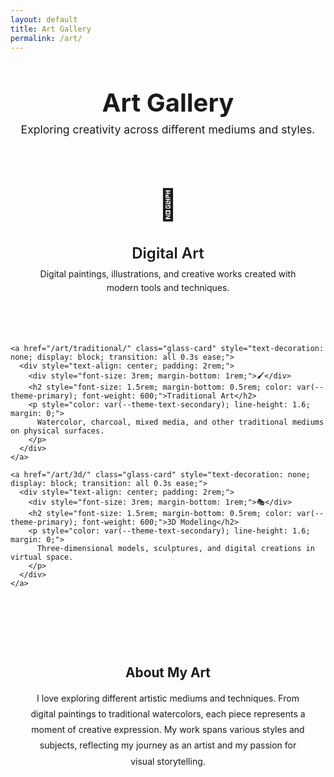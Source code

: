 ```yaml
---
layout: default
title: Art Gallery
permalink: /art/
---
```


<div class="main-content">
  <div class="glass-container container">
    <div class="glass-card">
  <header style="text-align: center; margin-bottom: 3rem;">
    <h1 style="font-size: 2.5rem; margin-bottom: 0.5rem; color: var(--theme-primary); font-weight: 700;">Art Gallery</h1>
    <p style="font-size: 1.1rem; color: var(--theme-text-secondary); margin: 0;">Exploring creativity across different mediums and styles.</p>
  </header>

  <div style="display: grid; grid-template-columns: repeat(auto-fit, minmax(350px, 1fr)); gap: 2rem; margin-bottom: 3rem;">
    <a href="/art/digital/" class="glass-card" style="text-decoration: none; display: block; transition: all 0.3s ease;">
      <div style="text-align: center; padding: 2rem;">
        <div style="font-size: 3rem; margin-bottom: 1rem;">🎨</div>
        <h2 style="font-size: 1.5rem; margin-bottom: 0.5rem; color: var(--theme-primary); font-weight: 600;">Digital Art</h2>
        <p style="color: var(--theme-text-secondary); line-height: 1.6; margin: 0;">
          Digital paintings, illustrations, and creative works created with modern tools and techniques.
        </p>
      </div>
    </a>

    <a href="/art/traditional/" class="glass-card" style="text-decoration: none; display: block; transition: all 0.3s ease;">
      <div style="text-align: center; padding: 2rem;">
        <div style="font-size: 3rem; margin-bottom: 1rem;">🖌️</div>
        <h2 style="font-size: 1.5rem; margin-bottom: 0.5rem; color: var(--theme-primary); font-weight: 600;">Traditional Art</h2>
        <p style="color: var(--theme-text-secondary); line-height: 1.6; margin: 0;">
          Watercolor, charcoal, mixed media, and other traditional mediums on physical surfaces.
        </p>
      </div>
    </a>

    <a href="/art/3d/" class="glass-card" style="text-decoration: none; display: block; transition: all 0.3s ease;">
      <div style="text-align: center; padding: 2rem;">
        <div style="font-size: 3rem; margin-bottom: 1rem;">🎭</div>
        <h2 style="font-size: 1.5rem; margin-bottom: 0.5rem; color: var(--theme-primary); font-weight: 600;">3D Modeling</h2>
        <p style="color: var(--theme-text-secondary); line-height: 1.6; margin: 0;">
          Three-dimensional models, sculptures, and digital creations in virtual space.
        </p>
      </div>
    </a>
  </div>

  <div class="glass-panel" style="text-align: center; padding: 2rem;">
    <h3 style="font-size: 1.3rem; margin-bottom: 1rem; color: var(--theme-primary);">About My Art</h3>
    <p style="color: var(--theme-text-secondary); line-height: 1.8; margin: 0; max-width: 800px; margin: 0 auto;">
      I love exploring different artistic mediums and techniques. From digital paintings to traditional watercolors, 
      each piece represents a moment of creative expression. My work spans various styles and subjects, 
      reflecting my journey as an artist and my passion for visual storytelling.
    </p>
  </div>
</div>
  </div>
</div> 